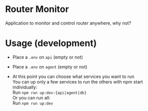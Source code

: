 # Router Monitor
Application to monitor and control router anywhere, why not?

# Usage (development)

- Place a `.env` on `api` (empty or not)

- Place a `.env` on `agent` (empty or not)

- At this point you can choose what services you want to run<br>
  You can up only a few services to run the others with npm start individually:<br>
  Run `npm run up:dev:{api|agent|db}`<br>
  Or you can run all:<br>
  Run `npm run up:dev`
